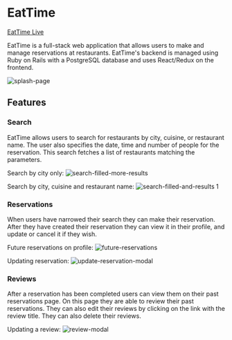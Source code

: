 # EatTime

[EatTime Live](https://eattime.herokuapp.com)

EatTime is a full-stack web application that allows users to make and manage reservations at restaurants. EatTime's backend is managed using Ruby on Rails with a PostgreSQL database and uses React/Redux on the frontend.


![splash-page](https://user-images.githubusercontent.com/32603834/36045129-96eb0a34-0d89-11e8-941c-6e93eaedd323.jpg)


## Features

### Search

EatTime allows users to search for restaurants by city, cuisine, or restaurant name. The user also specifies the date, time and number of people for the reservation. This search fetches a list of restaurants matching the parameters.



Search by city only:
![search-filled-more-results](https://user-images.githubusercontent.com/32603834/36045718-7cb41bcc-0d8b-11e8-9191-cfc3239e4afd.jpg)



Search by city, cuisine and restaurant name:
![search-filled-and-results 1](https://user-images.githubusercontent.com/32603834/36045628-296acb00-0d8b-11e8-83f6-08bbb55b5917.jpg)


### Reservations

When users have narrowed their search they can make their reservation. After they have created their reservation they can view it in their profile, and update or cancel it if they wish.



Future reservations on profile:
![future-reservations](https://user-images.githubusercontent.com/32603834/36046084-a9eb36e2-0d8c-11e8-9db3-8dc278b83a5a.jpg)



Updating reservation:
![update-reservation-modal](https://user-images.githubusercontent.com/32603834/36046173-e693a7f0-0d8c-11e8-9f76-b2f8d133d2dd.jpg)


### Reviews

After a reservation has been completed users can view them on their past reservations page. On this page they are able to review their past reservations. They can also edit their reviews by clicking on the link with the review title. They can also delete their reviews.



Updating a review:
![review-modal](https://user-images.githubusercontent.com/32603834/36046404-a5314d2a-0d8d-11e8-9dfc-26e16c40257a.jpg)


